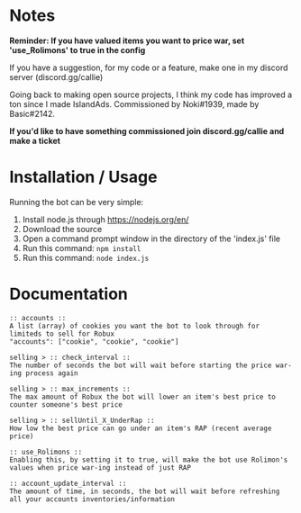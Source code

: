 # Notes

**Reminder: If you have valued items you want to price war, set 'use_Rolimons' to true in the config**

If you have a suggestion, for my code or a feature, make one in my discord server (discord.gg/callie)

Going back to making open source projects, I think my code has improved a ton since I made IslandAds. 
Commissioned by Noki#1939, made by Basic#2142. 

**If you'd like to have something commissioned join discord.gg/callie and make a ticket**

# Installation / Usage

Running the bot can be very simple:

1. Install node.js through https://nodejs.org/en/
2. Download the source
3. Open a command prompt window in the directory of the 'index.js' file
4. Run this command: 
```npm install```
5. Run this command:
```node index.js```

# Documentation

```
:: accounts ::
A list (array) of cookies you want the bot to look through for limiteds to sell for Robux
"accounts": ["cookie", "cookie", "cookie"]

selling > :: check_interval ::
The number of seconds the bot will wait before starting the price war-ing process again

selling > :: max_increments ::
The max amount of Robux the bot will lower an item's best price to counter someone's best price

selling > :: sellUntil_X_UnderRap ::
How low the best price can go under an item's RAP (recent average price)

:: use_Rolimons ::
Enabling this, by setting it to true, will make the bot use Rolimon's values when price war-ing instead of just RAP

:: account_update_interval ::
The amount of time, in seconds, the bot will wait before refreshing all your accounts inventories/information
```

